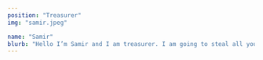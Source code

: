 ```yaml
---
position: "Treasurer"
img: "samir.jpeg"

name: "Samir"
blurb: "Hello I’m Samir and I am treasurer. I am going to steal all your money and avoid taxes. I hope you like friendly people because I’m not one of them. If you need any help ask Baptiste - he loves questions (cgp23@ic.ac.uk). I am best known for not sleeping, not eating anything but raw cake batter and sweating like a hose anytime the sun comes out. I like cuddles and green (phasing into yellow because of Ceri)" 
---
```

